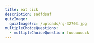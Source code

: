 ```yaml
---
title: eat dick
description: sadfdsaf
quizImage:
  quizImageSrc: /uploads/ng-32703.jpg
multipleChoiceQuestions:
  - multipleChoiceQuestion: fuuuuuuuck
---
```

